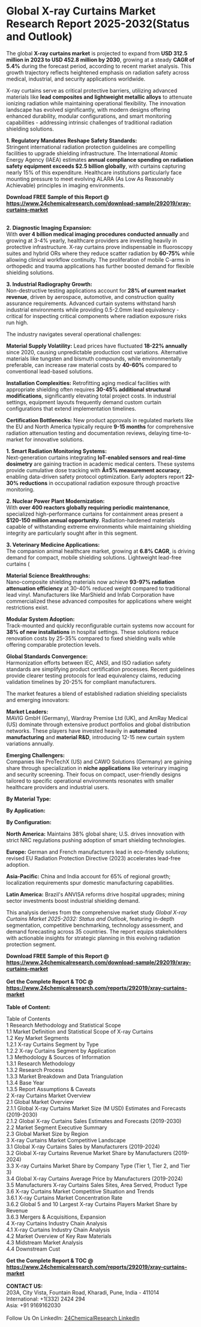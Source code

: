 <h1>Global X-ray Curtains Market Research Report 2025-2032(Status and Outlook)</h1><p>The global <strong>X-ray curtains market</strong> is projected to expand from <strong>USD 312.5 million in 2023 to USD 452.8 million by 2030</strong>, growing at a steady <strong>CAGR of 5.4%</strong> during the forecast period, according to recent market analysis. This growth trajectory reflects heightened emphasis on radiation safety across medical, industrial, and security applications worldwide.</p><p>X-ray curtains serve as critical protective barriers, utilizing advanced materials like <strong>lead composites and lightweight metallic alloys</strong> to attenuate ionizing radiation while maintaining operational flexibility. The innovation landscape has evolved significantly, with modern designs offering enhanced durability, modular configurations, and smart monitoring capabilities - addressing intrinsic challenges of traditional radiation shielding solutions.</p><p><strong>1. Regulatory Mandates Reshape Safety Standards:</strong><br>
Stringent international radiation protection guidelines are compelling facilities to upgrade shielding infrastructure. The International Atomic Energy Agency (IAEA) estimates <strong>annual compliance spending on radiation safety equipment exceeds $2.5 billion globally</strong>, with curtains capturing nearly 15% of this expenditure. Healthcare institutions particularly face mounting pressure to meet evolving ALARA (As Low As Reasonably Achievable) principles in imaging environments.</p><div><b>Download FREE Sample of this Report @ 
            <a href="https://www.24chemicalresearch.com/download-sample/292019/xray-curtains-market">
            https://www.24chemicalresearch.com/download-sample/292019/xray-curtains-market</a></b></div><br><p><strong>2. Diagnostic Imaging Expansion:</strong><br>
With <strong>over 4 billion medical imaging procedures conducted annually</strong> and growing at 3-4% yearly, healthcare providers are investing heavily in protective infrastructure. X-ray curtains prove indispensable in fluoroscopy suites and hybrid ORs where they reduce scatter radiation by <strong>60-75%</strong> while allowing clinical workflow continuity. The proliferation of mobile C-arms in orthopedic and trauma applications has further boosted demand for flexible shielding solutions.</p><p><strong>3. Industrial Radiography Growth:</strong><br>
Non-destructive testing applications account for <strong>28% of current market revenue</strong>, driven by aerospace, automotive, and construction quality assurance requirements. Advanced curtain systems withstand harsh industrial environments while providing 0.5-2.0mm lead equivalency - critical for inspecting critical components where radiation exposure risks run high.</p><p>The industry navigates several operational challenges:</p><p><strong>Material Supply Volatility:</strong> Lead prices have fluctuated <strong>18-22% annually</strong> since 2020, causing unpredictable production cost variations. Alternative materials like tungsten and bismuth compounds, while environmentally preferable, can increase raw material costs by <strong>40-60%</strong> compared to conventional lead-based solutions.</p><p><strong>Installation Complexities:</strong> Retrofitting aging medical facilities with appropriate shielding often requires <strong>30-45% additional structural modifications</strong>, significantly elevating total project costs. In industrial settings, equipment layouts frequently demand custom curtain configurations that extend implementation timelines.</p><p><strong>Certification Bottlenecks:</strong> New product approvals in regulated markets like the EU and North America typically require <strong>9-15 months</strong> for comprehensive radiation attenuation testing and documentation reviews, delaying time-to-market for innovative solutions.</p><p><strong>1. Smart Radiation Monitoring Systems:</strong><br>
Next-generation curtains integrating <strong>IoT-enabled sensors and real-time dosimetry</strong> are gaining traction in academic medical centers. These systems provide cumulative dose tracking with <strong>Â±5% measurement accuracy</strong>, enabling data-driven safety protocol optimization. Early adopters report <strong>22-30% reductions</strong> in occupational radiation exposure through proactive monitoring.</p><p><strong>2. Nuclear Power Plant Modernization:</strong><br>
With <strong>over 400 reactors globally requiring periodic maintenance</strong>, specialized high-performance curtains for containment areas present a <strong>$120-150 million annual opportunity</strong>. Radiation-hardened materials capable of withstanding extreme environments while maintaining shielding integrity are particularly sought after in this segment.</p><p><strong>3. Veterinary Medicine Applications:</strong><br>
The companion animal healthcare market, growing at <strong>6.8% CAGR</strong>, is driving demand for compact, mobile shielding solutions. Lightweight lead-free curtains (

</p><p><strong>Material Science Breakthroughs:</strong><br>
	Nano-composite shielding materials now achieve <strong>93-97% radiation attenuation efficiency</strong> at 30-40% reduced weight compared to traditional lead vinyl. Manufacturers like MarShield and Infab Corporation have commercialized these advanced composites for applications where weight restrictions exist.</p><p><strong>Modular System Adoption:</strong><br>
	Track-mounted and quickly reconfigurable curtain systems now account for <strong>38% of new installations</strong> in hospital settings. These solutions reduce renovation costs by 25-35% compared to fixed shielding walls while offering comparable protection levels.</p><p><strong>Global Standards Convergence:</strong><br>
	Harmonization efforts between IEC, ANSI, and ISO radiation safety standards are simplifying product certification processes. Recent guidelines provide clearer testing protocols for lead equivalency claims, reducing validation timelines by 20-25% for compliant manufacturers.</p><p>The market features a blend of established radiation shielding specialists and emerging innovators:</p><p><strong>Market Leaders:</strong><br>
MAVIG GmbH (Germany), Wardray Premise Ltd (UK), and AmRay Medical (US) dominate through extensive product portfolios and global distribution networks. These players have invested heavily in <strong>automated manufacturing</strong> and <strong>material R&amp;D</strong>, introducing 12-15 new curtain system variations annually.</p><p><strong>Emerging Challengers:</strong><br>
Companies like ProTechX (US) and CAWO Solutions (Germany) are gaining share through specialization in <strong>niche applications</strong> like veterinary imaging and security screening. Their focus on compact, user-friendly designs tailored to specific operational environments resonates with smaller healthcare providers and industrial users.</p><p><strong>By Material Type:</strong></p><p><strong>By Application:</strong></p><p><strong>By Configuration:</strong></p><p><strong>North America:</strong> Maintains 38% global share; U.S. drives innovation with strict NRC regulations pushing adoption of smart shielding technologies.</p><p><strong>Europe:</strong> German and French manufacturers lead in eco-friendly solutions; revised EU Radiation Protection Directive (2023) accelerates lead-free adoption.</p><p><strong>Asia-Pacific:</strong> China and India account for 65% of regional growth; localization requirements spur domestic manufacturing capabilities.</p><p><strong>Latin America:</strong> Brazil's ANVISA reforms drive hospital upgrades; mining sector investments boost industrial shielding demand.</p><p>This analysis derives from the comprehensive market study <em>Global X-ray Curtains Market 2025-2032: Status and Outlook</em>, featuring in-depth segmentation, competitive benchmarking, technology assessment, and demand forecasting across 35 countries. The report equips stakeholders with actionable insights for strategic planning in this evolving radiation protection segment.</p><div><b>Download FREE Sample of this Report @ 
            <a href="https://www.24chemicalresearch.com/download-sample/292019/xray-curtains-market">
            https://www.24chemicalresearch.com/download-sample/292019/xray-curtains-market</a></b></div><br><div><b>Get the Complete Report & TOC @ 
            <a href="https://www.24chemicalresearch.com/reports/292019/xray-curtains-market">
            https://www.24chemicalresearch.com/reports/292019/xray-curtains-market</a></b></div><br>
            <b>Table of Content:</b><p>Table of Contents<br />
1 Research Methodology and Statistical Scope<br />
1.1 Market Definition and Statistical Scope of X-ray Curtains<br />
1.2 Key Market Segments<br />
1.2.1 X-ray Curtains Segment by Type<br />
1.2.2 X-ray Curtains Segment by Application<br />
1.3 Methodology & Sources of Information<br />
1.3.1 Research Methodology<br />
1.3.2 Research Process<br />
1.3.3 Market Breakdown and Data Triangulation<br />
1.3.4 Base Year<br />
1.3.5 Report Assumptions & Caveats<br />
2 X-ray Curtains Market Overview<br />
2.1 Global Market Overview<br />
2.1.1 Global X-ray Curtains Market Size (M USD) Estimates and Forecasts (2019-2030)<br />
2.1.2 Global X-ray Curtains Sales Estimates and Forecasts (2019-2030)<br />
2.2 Market Segment Executive Summary<br />
2.3 Global Market Size by Region<br />
3 X-ray Curtains Market Competitive Landscape<br />
3.1 Global X-ray Curtains Sales by Manufacturers (2019-2024)<br />
3.2 Global X-ray Curtains Revenue Market Share by Manufacturers (2019-2024)<br />
3.3 X-ray Curtains Market Share by Company Type (Tier 1, Tier 2, and Tier 3)<br />
3.4 Global X-ray Curtains Average Price by Manufacturers (2019-2024)<br />
3.5 Manufacturers X-ray Curtains Sales Sites, Area Served, Product Type<br />
3.6 X-ray Curtains Market Competitive Situation and Trends<br />
3.6.1 X-ray Curtains Market Concentration Rate<br />
3.6.2 Global 5 and 10 Largest X-ray Curtains Players Market Share by Revenue<br />
3.6.3 Mergers & Acquisitions, Expansion<br />
4 X-ray Curtains Industry Chain Analysis<br />
4.1 X-ray Curtains Industry Chain Analysis<br />
4.2 Market Overview of Key Raw Materials<br />
4.3 Midstream Market Analysis<br />
4.4 Downstream Cust</p><div><b>Get the Complete Report & TOC @ 
            <a href="https://www.24chemicalresearch.com/reports/292019/xray-curtains-market">
            https://www.24chemicalresearch.com/reports/292019/xray-curtains-market</a></b></div><br><b>CONTACT US:</b><br>
            203A, City Vista, Fountain Road, Kharadi, Pune, India - 411014<br>
            International: +1(332) 2424 294<br>
            Asia: +91 9169162030 <br><br>
            Follow Us On LinkedIn: <a href="https://www.linkedin.com/company/24chemicalresearch/">24ChemicalResearch LinkedIn</a>